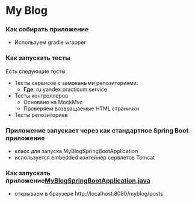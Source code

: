 # My Blog

### Как собирать приложение
- Используем gradle wrapper

### Как запускать тесты
Есть следующие тесты
- Тесты сервисов с замокаными репозиториями.
    - **Где**: ru.yandex.practicum.service
- Тесты контроллеров
    - Основано на MockMvc
    - Проверяем возвращаемые HTML странички
- Тесты репозиториев

### Приложение запускает через как стандартное Spring Boot приложение
- класс для запуска MyBlogSpringBootApplication
- используется embedded контейнер сервлетов Tomcat

### Как запускать приложение[MyBlogSpringBootApplication.java](src/main/java/ru/yandex/practicum/MyBlogSpringBootApplication.java)
- открываем в браузере http://localhost:8080/myblog/posts

